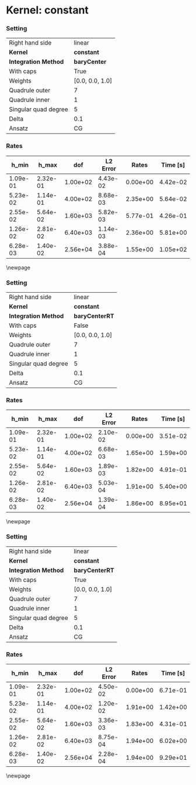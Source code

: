 # Kernel: constant
### Setting
| | |
| --- | --- |
| Right hand side | linear |
| **Kernel** | **constant** |
| **Integration Method** | **baryCenter** |
| With caps | True |
| Weights | [0.0, 0.0, 1.0] |
| Quadrule outer | 7 |
| Quadrule inner | 1 |
| Singular quad degree | 5 |
| Delta | 0.1 |
| Ansatz | CG |
### Rates
| h_min| h_max| dof| L2 Error| Rates| Time [s]| 
|---|---|---|---|---|---|
| 1.09e-01 | 2.32e-01 | 1.00e+02 | 4.43e-02 | 0.00e+00 | 4.42e-02 |
| 5.23e-02 | 1.14e-01 | 4.00e+02 | 8.68e-03 | 2.35e+00 | 5.64e-02 |
| 2.55e-02 | 5.64e-02 | 1.60e+03 | 5.82e-03 | 5.77e-01 | 4.26e-01 |
| 1.26e-02 | 2.81e-02 | 6.40e+03 | 1.14e-03 | 2.36e+00 | 5.81e+00 |
| 6.28e-03 | 1.40e-02 | 2.56e+04 | 3.88e-04 | 1.55e+00 | 1.05e+02 |
\newpage 
### Setting
| | |
| --- | --- |
| Right hand side | linear |
| **Kernel** | **constant** |
| **Integration Method** | **baryCenterRT** |
| With caps | False |
| Weights | [0.0, 0.0, 1.0] |
| Quadrule outer | 7 |
| Quadrule inner | 1 |
| Singular quad degree | 5 |
| Delta | 0.1 |
| Ansatz | CG |
### Rates
| h_min| h_max| dof| L2 Error| Rates| Time [s]| 
|---|---|---|---|---|---|
| 1.09e-01 | 2.32e-01 | 1.00e+02 | 2.10e-02 | 0.00e+00 | 3.51e-02 |
| 5.23e-02 | 1.14e-01 | 4.00e+02 | 6.68e-03 | 1.65e+00 | 1.59e+00 |
| 2.55e-02 | 5.64e-02 | 1.60e+03 | 1.89e-03 | 1.82e+00 | 4.91e-01 |
| 1.26e-02 | 2.81e-02 | 6.40e+03 | 5.03e-04 | 1.91e+00 | 5.40e+00 |
| 6.28e-03 | 1.40e-02 | 2.56e+04 | 1.39e-04 | 1.86e+00 | 8.95e+01 |
\newpage 
### Setting
| | |
| --- | --- |
| Right hand side | linear |
| **Kernel** | **constant** |
| **Integration Method** | **baryCenterRT** |
| With caps | True |
| Weights | [0.0, 0.0, 1.0] |
| Quadrule outer | 7 |
| Quadrule inner | 1 |
| Singular quad degree | 5 |
| Delta | 0.1 |
| Ansatz | CG |
### Rates
| h_min| h_max| dof| L2 Error| Rates| Time [s]| 
|---|---|---|---|---|---|
| 1.09e-01 | 2.32e-01 | 1.00e+02 | 4.50e-02 | 0.00e+00 | 6.71e-01 |
| 5.23e-02 | 1.14e-01 | 4.00e+02 | 1.20e-02 | 1.91e+00 | 1.42e+00 |
| 2.55e-02 | 5.64e-02 | 1.60e+03 | 3.36e-03 | 1.83e+00 | 4.31e-01 |
| 1.26e-02 | 2.81e-02 | 6.40e+03 | 8.75e-04 | 1.94e+00 | 6.02e+00 |
| 6.28e-03 | 1.40e-02 | 2.56e+04 | 2.28e-04 | 1.94e+00 | 9.29e+01 |
\newpage 
